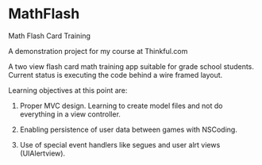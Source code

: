 MathFlash
=========

Math Flash Card Training


A demonstration project for my course at Thinkful.com

A two view flash card math training app suitable for grade school students. Current
status is executing the code behind a wire framed layout.

Learning objectives at this point are:

1. Proper MVC design.  Learning to create model files and not do everything in a 
view controller.

2. Enabling persistence of user data between games with NSCoding.

3. Use of special event handlers like segues and user alrt views (UIAlertview).
